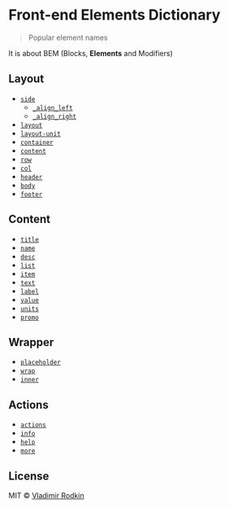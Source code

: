 # Front-end Elements Dictionary

> Popular element names

It is about BEM (Blocks, **Elements** and Modifiers)

## Layout
- [`side`](layout.html#L2)
  - [`_align_left`](layout.html#L2)
  - [`_align_right`](layout.html#L6)
- [`layout`](layout.html#L11)
- [`layout-unit`](layout.html#L12)
- [`container`](layout4.html#L1)
- [`content`](layout4.html#L2)
- [`row`](layout3.html#L4)
- [`col`](layout3.html#L5)
- [`header`](layout2.html#L2)
- [`body`](layout2.html#L6)
- [`footer`](layout2.html#L10)

## Content
- [`title`](content.html#L1)
- [`name`](content.html#L4)
- [`desc`](content.html#L12)
- [`list`](content.html#L15)
- [`item`](content.html#L16)
- [`text`](content.html#L5)
- [`label`](content.html#L17)
- [`value`](content.html#L18)
- [`units`](content.html#L19)
- [`promo`](content2.html#L1)

## Wrapper
- [`placeholder`](wrapper.html#L5)
- [`wrap`](wrapper.html#L1)
- [`inner`](wrapper.html#L3)

## Actions
- [`actions`](actions.html#L3)
- [`info`](actions.html#L1)
- [`help`](actions.html#L8)
- [`more`](actions.html#L10)

## License
MIT © [Vladimir Rodkin](https://github.com/VovanR)
